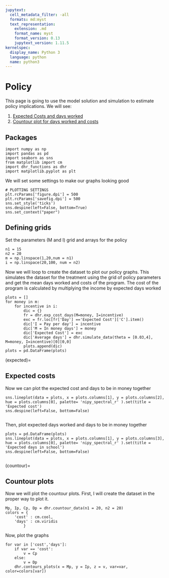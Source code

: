 ```yaml
---
jupytext:
  cell_metadata_filter: -all
  formats: md:myst
  text_representation:
    extension: .md
    format_name: myst
    format_version: 0.13
    jupytext_version: 1.11.5
kernelspec:
  display_name: Python 3
  language: python
  name: python3
---
```


# Policy 

This page is going to use the model solution and simulation to estimate policy implications. We will see:
1. [Expected Costs and days worked](expected)
2. [Countour plot for days worked and costs](countour)

## Packages

```{code-block}
import numpy as np
import pandas as pd
import seaborn as sns
from matplotlib import cm
import dhr_functions as dhr
import matplotlib.pyplot as plt
```

We will set some settings to make our graphs looking good

```{code-block} 
# PLOTTING SETTINGS
plt.rcParams['figure.dpi'] = 500
plt.rcParams['savefig.dpi'] = 500
sns.set_style('ticks')
sns.despine(left=False, bottom=True)
sns.set_context("paper")
```

## Defining grids

Set the parameters (M and I) grid and arrays for the policy

```{code-block} 
n1 = 15
n2 = 20
m = np.linspace(1,20,num = n1)
i = np.linspace(20,100, num = n2)
```

Now we will loop to create the dataset to plot our policy graphs. This simulates the dataset for the treatment using the grid of policy parameters and get the mean days worked and costs of the program. The cost of the program is calculated by multiplying the income by expected days worked

```{code-block} 
plots = []
for money in m:
    for incentive in i:
        dic = {}
        fr = dhr.exp_cost_days(M=money, I=incentive)
        exc = fr.loc[fr['Day'] =='Expected Cost']['C'].item()
        dic['I = Pay per day'] = incentive
        dic['M = In money days'] = money
        dic['Expected Cost'] = exc 
        dic['Average days'] = dhr.simulate_data(theta = [0.03,4], M=money, I=incentive)[0][0,0]
        plots.append(dic)
plots = pd.DataFrame(plots)
```

(expected)=
## Expected costs 
Now we can plot the expected cost and days to be in money together

```{code-block} 
sns.lineplot(data = plots, x = plots.columns[1], y = plots.columns[2], hue = plots.columns[0], palette= 'nipy_spectral_r' ).set(title = 'Expected cost')    
sns.despine(left=False, bottom=False)
```

```{figure} ../../images/dhr/Exp_cost.png
```


Then, plot expected days worked and days to be in money together 

```{code-block} 
plots = pd.DataFrame(plots)
sns.lineplot(data = plots, x = plots.columns[1], y = plots.columns[3], hue = plots.columns[0], palette= 'nipy_spectral_r' ).set(title = 'Expected days in school')    
sns.despine(left=False, bottom=False)
```

```{figure} ../../images/dhr/Exp_days.png
```
(countour)=
## Countour plots

Now we will plot the countour plots. First, I will create the dataset in the proper way to plot it.

```{code-block} 
Mp, Ip, Cp, Dp = dhr.countour_data(n1 = 20, n2 = 20)
colors = {
    'cost' : cm.cool,
    'days' : cm.viridis
        }
```

Now, plot the graphs

```{code-block} 
for var in ['cost','days']:
    if var == 'cost':
        v = Cp
    else:
        v = Dp
    dhr.contours_plots(x = Mp, y = Ip, z = v, var=var, color=colors[var])
```

```{figure} ../../images/dhr/dhrexpected_cost_shades.png
```

```{figure} ../../images/dhr/dhrexpected_days_shades.png
```